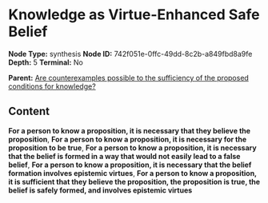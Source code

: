 # Knowledge as Virtue-Enhanced Safe Belief

**Node Type:** synthesis
**Node ID:** 742f051e-0ffc-49dd-8c2b-a849fbd8a9fe
**Depth:** 5
**Terminal:** No

**Parent:** [Are counterexamples possible to the sufficiency of the proposed conditions for knowledge?](are-counterexamples-possible-to-the-sufficiency-of-the-proposed-conditions-for-knowledge-antithesis-af896c6d-a92d-4011-8ae8-8666d1be24ba.md)

## Content

**For a person to know a proposition, it is necessary that they believe the proposition**, **For a person to know a proposition, it is necessary for the proposition to be true**, **For a person to know a proposition, it is necessary that the belief is formed in a way that would not easily lead to a false belief**, **For a person to know a proposition, it is necessary that the belief formation involves epistemic virtues**, **For a person to know a proposition, it is sufficient that they believe the proposition, the proposition is true, the belief is safely formed, and involves epistemic virtues**
